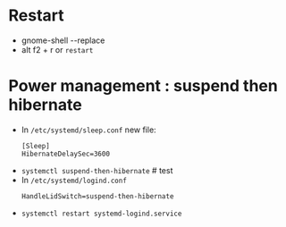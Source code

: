 
# Restart
* gnome-shell --replace
* alt f2 + r  or `restart`

# Power management : suspend then hibernate
  * In `/etc/systemd/sleep.conf` new file:
    ```
    [Sleep]
    HibernateDelaySec=3600
    ```
  * `systemctl suspend-then-hibernate` # test
  * In `/etc/systemd/logind.conf`
    ```
    HandleLidSwitch=suspend-then-hibernate
    ```
  * `systemctl restart systemd-logind.service`
